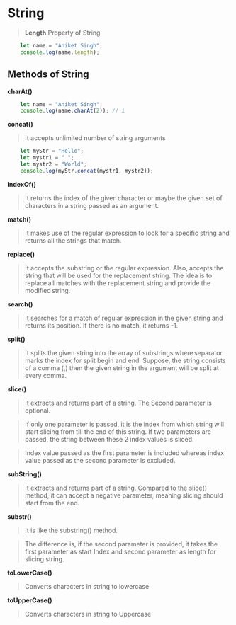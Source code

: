 # String

> **Length** Property of String
```javascript
    let name = "Aniket Singh";
    console.log(name.length);
```
## Methods of String

 **charAt()**
```javascript
    let name = "Aniket Singh";
    console.log(name.charAt(2)); // i
```
 **concat()**
> It accepts unlimited number of string arguments
```javascript
    let myStr = "Hello";
    let mystr1 = " ";
    let mystr2 = "World";
    console.log(myStr.concat(mystr1, mystr2));
```
 **indexOf()**
> It returns the index of the given character or maybe the given set of characters in a string passed as an argument. 

**match()**
>It makes use of the regular expression to look for a specific string and returns all the strings that match.

**replace()**
>It accepts the  substring or the regular expression. Also, accepts the string that will be used for the replacement string. The idea is to replace all matches with the replacement string and provide the modified string. 

**search()**
>It searches for a match of regular expression in the given string and returns its position. If there is no match, it returns -1. 

**split()**
>It splits the given string into the array of substrings where separator marks the index for split begin and end. Suppose, the string consists of a comma (,) then the given string in the argument will be split at every comma.

**slice()**
>It extracts and returns part of a string. The Second parameter is optional. 

>If only one parameter is passed, it is the index from which string will start slicing from till the end of this string. If two parameters are passed, the string between these 2 index values is sliced. 

>Index value passed as the first parameter is included whereas index value passed as the second parameter is excluded. 

**subString()**
>It extracts and returns part of a string. Compared to the slice() method, it can accept a negative parameter, meaning slicing should start from the end. 

**substr()**
>It is like the substring() method. 

>The difference is, if the second parameter is provided, it takes the first parameter as start Index and second parameter as length for slicing string. 

**toLowerCase()**
>Converts characters in string to lowercase 

**toUpperCase()**
>Converts characters in string to Uppercase 